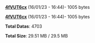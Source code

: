 [**4fVUT6cx**](/data/4fVUT6cx.txt) (16/01/23 - 16:44)- 1005 bytes

[**4fVUT6cx**](/data/4fVUT6cx.txt) (16/01/23 - 16:44)- 1005 bytes

**Total Datas**: 4703

**Total Size**: 29.51 MB / 29.5 MB